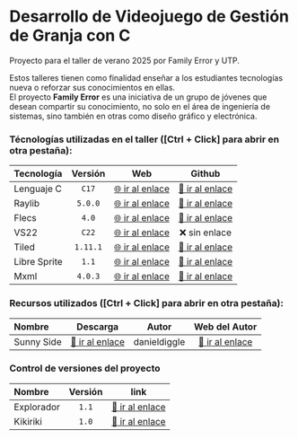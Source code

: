 ﻿# Desarrollo de Videojuego de Gestión de Granja con C

Proyecto para el taller de verano 2025 por Family Error y UTP.

Estos talleres tienen como finalidad enseñar a los estudiantes tecnologías nueva o reforzar sus conocimientos en ellas.  
El proyecto **Family Error** es una iniciativa de un grupo de jóvenes que desean compartir su conocimiento, no solo en el área de ingeniería de sistemas, sino también en otras como diseño gráfico y electrónica.

### Técnologías utilizadas en el taller ([Ctrl + Click] para abrir en otra pestaña):

| Tecnología    | Versión    | Web   | Github   |
|:--------------|:----------:|:-----:|:--------:|
| Lenguaje C    |  `C17`     | [🌐 ir al enlace](https://www.raylib.com/) | [🔗 ir al enlace](https://github.com/raysan5/raylib) |
| Raylib        | `5.0.0`    | [🌐 ir al enlace](https://www.raylib.com/) | [🔗 ir al enlace](https://github.com/raysan5/raylib) |
| Flecs         |  `4.0`     | [🌐 ir al enlace](https://www.flecs.dev/flecs/) | [🔗 ir al enlace](https://github.com/SanderMertens/flecs) |
| VS22          |  `C22`     | [🌐 ir al enlace](https://visualstudio.microsoft.com/es/vs/community/) | ❌ sin enlace |
| Tiled         | `1.11.1`   | [🌐 ir al enlace](https://www.mapeditor.org/) | [🔗 ir al enlace](https://github.com/mapeditor/tiled) |
| Libre Sprite  |  `1.1`     | [🌐 ir al enlace](https://libresprite.github.io/#!/) | [🔗 ir al enlace](https://github.com/LibreSprite/LibreSprite)  |
| Mxml          | `4.0.3`    | [🌐 ir al enlace](https://www.msweet.org/mxml/) | [🔗 ir al enlace](https://github.com/michaelrsweet/mxml)

### Recursos utilizados ([Ctrl + Click] para abrir en otra pestaña):

| Nombre      | Descarga   | Autor  | Web del Autor   |
|:------------|:----------:|:------:|:---------------:|
| Sunny Side  | [🔽 ir al enlace](https://danieldiggle.itch.io/sunnyside) | danieldiggle | [🔗 ir al enlace](https://www.danieldiggle.com/) |

### Control de versiones del proyecto

| Nombre      | Versión     |  link  |
|:------------|:-----------:|:------:|
| Explorador  | `1.1`   | [🔗 ir al enlace](https://github.com/mishicoder/F3Taller2025Project/blob/main/CHANGELOG.md#11-explorador---2025-02-02) |
| Kikiriki    | `1.0`       | [🔗 ir al enlace](https://github.com/mishicoder/F3Taller2025Project/blob/main/CHANGELOG.md#10-kikiriki-2025---01---01) |